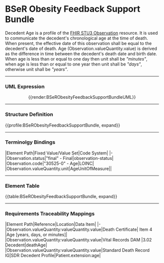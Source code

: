 # BSeR Obesity Feedback Support Bundle

Decedent Age is a profile of the [FHIR STU3 Observation](http://www.hl7.org/fhir/observation.html) resource. It is used to communicate the decedent's chronological age at the time of death. When present, the effective date of this observation shall be equal to the decedent's date of death. Age (Observation.valueQuantity.value) is derived as the difference in time between the decedent's death date and birth date. When age is less than or equal to one day then unit shall be *"minutes"*, when age is less than or equal to one year then unit shall be *"days"*, otherwise unit shall be *"years"*.

---

### **UML Expression**

<center>

{{render:BSeRObesityFeedbackSupportBundleUML}}</center>

---

### **Structure Definition**

{{profile:BSeRObesityFeedbackSupportBundle, expand}}

---

### **Terminolgy Bindings**

|Element Path|Fixed Value/Value Set|Code System|
|-
|Observation.status|"final" - Final|observation-status|
|Observation.code|"30525-0" - Age|LOINC|
|Observation.valueQuantity.unit|AgeUnitOfMeasure||

---

### **Element Table**

{{table:BSeRObesityFeedbackSupportBundle, expand}}

---

### **Requirements Traceability Mappings**

|Element Path|Reference|Location|Data Item|
|-
|Observation.valueQuantity:valueQuantity.value|Death Certificate| Item 4 |Age [years, days, or minutes]|
|Observation.valueQuantity:valueQuantity.value|Vital Records DAM |3.02 Decedent|deathAge|
|Observation.valueQuantity:valueQuantity.value|Standard Death Record IG|SDR Decedent Profile|Patient.extension:age|
